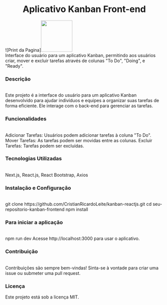 <h1 align="center">Aplicativo Kanban Front-end</h1>
![Print da Pagina]<img src="[https://github.githubassets.com/images/modules/logos_page/GitHub-Mark.png](https://github.com/CristianRicardoLeite/kanban-reactjs/blob/master/public/screencapture-localhost-3000-2024-02-14-15_08_22.png)" width="100" height="100">
<br/>
Interface do usuário para um aplicativo Kanban, permitindo aos usuários criar, mover e excluir tarefas através de colunas "To Do", "Doing", e "Ready".
<br/>
<h3>Descrição</h3>
<br/>
Este projeto é a interface do usuário para um aplicativo Kanban desenvolvido para ajudar indivíduos e equipes a organizar suas tarefas de forma eficiente. Ele interage com o back-end para gerenciar as tarefas.
<br/>
<h3>Funcionalidades</h3>
<br/>
Adicionar Tarefas: Usuários podem adicionar tarefas à coluna "To Do".
Mover Tarefas: As tarefas podem ser movidas entre as colunas.
Excluir Tarefas: Tarefas podem ser excluídas.
<br/>
<h3>Tecnologias Utilizadas</h3>
<br/>
Next.js,
React.js,
React Bootstrap,
Axios
<br/>
<h3>Instalação e Configuração</h3>
<br/>
git clone https://github.com/CristianRicardoLeite/kanban-reactjs.git
cd seu-repositorio-kanban-frontend
npm install
<br/>
<h3>Para iniciar a aplicação</h3>
<br/>
npm run dev
Acesse http://localhost:3000 para usar o aplicativo.
<br/>
<h3>Contribuição</h3>
<br/>
Contribuições são sempre bem-vindas! Sinta-se à vontade para criar uma issue ou submeter uma pull request.
<br/>
<h3>Licença</h3>
Este projeto está sob a licença MIT.
